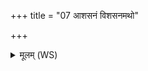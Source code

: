 +++
title = "07 आशसनं विशसनमथो"

+++
<details><summary>मूलम् (WS)</summary>

आशसनं विशसनमथो अधिविकर्तनम् ।  
सूर्यायाः पश्य रूपाणि तानि ब्रह्मोत शुन्धति ॥ ७ ॥
</details>